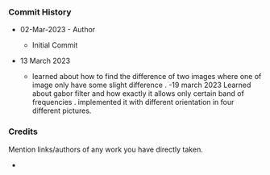 




### Commit History

- 02-Mar-2023 - Author 
    - Initial Commit

- 13 March 2023
    - learned about how to find the difference of two images where one of image only have some slight difference .
-19 march 2023
    Learned about gabor filter and how exactly it allows only certain band of frequencies .
    implemented it with different orientation in four different pictures.




### Credits

Mention links/authors of any work you have directly taken.

- 